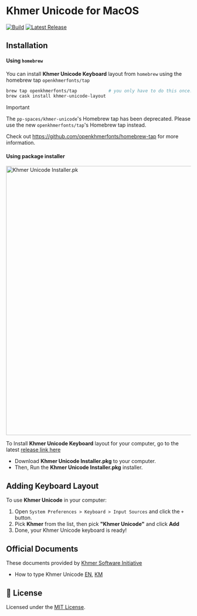 # Khmer Unicode for MacOS

[![Build](https://github.com/socheatsok78/khmer-unicode-keyboard-for-macos/actions/workflows/build.yml/badge.svg)](https://github.com/socheatsok78/khmer-unicode-keyboard-for-macos/actions/workflows/build.yml)
[![Latest Release](https://img.shields.io/github/tag/socheatsok78/Khmer-Unicode-for-MacOS.svg?label=release)](https://github.com/socheatsok78/Khmer-Unicode-for-MacOS/releases/latest)

## Installation

#### Using `homebrew`
You can install **Khmer Unicode Keyboard** layout from `homebrew` using the homebrew tap `openkhmerfonts/tap`
```sh
brew tap openkhmerfonts/tap            # you only have to do this once!
brew cask install khmer-unicode-layout
```

> [!IMPORTANT]
> The `pp-spaces/khmer-unicode`'s Homebrew tap has been deprecated. Please use the new `openkhmerfonts/tap`'s Homebrew tap instead.

Check out https://github.com/openkhmerfonts/homebrew-tap for more information.

#### Using package installer
<img width="732" alt="Khmer Unicode Installer.pk" src="https://github.com/socheatsok78/khmer-unicode-keyboard-for-macos/assets/4363857/3ca1c024-597a-4f43-aa09-dfc5767c7bb5">

To Install **Khmer Unicode Keyboard** layout for your computer, go to the latest [release link here](https://github.com/socheatsok78/Khmer-Unicode-for-MacOS/releases/latest)

- Download **Khmer Unicode Installer.pkg** to your computer.
- Then, Run the **Khmer Unicode Installer.pkg** installer.

## Adding Keyboard Layout

To use **Khmer Unicode** in your computer:
1. Open `System Preferences > Keyboard > Input Sources` and click the `+` button.
2. Pick **Khmer** from the list, then pick **"Khmer Unicode"** and click **Add**
3. Done, your Khmer Unicode keyboard is ready!

## Official Documents

These documents provided by [Khmer Software Initiative](http://khmeros.info)

-   How to type Khmer Unicode [EN](docs/How_to_type_Khmer_Unicode_v1.0En.pdf), [KM](How_to_type_Khmer_Unicode.ver1.0km.pdf)

## :memo: License

Licensed under the [MIT License](./LICENSE).
